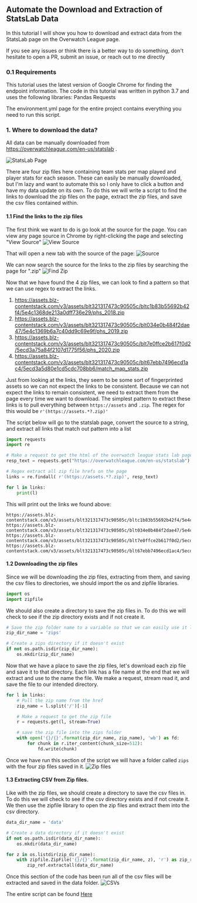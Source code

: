 ## Automate the Download and Extraction of StatsLab Data

In this tutorial I will show you how to download and extract data from the StatsLab page on the Overwatch League page.

If you see any issues or think there is a better way to do something,
don't hesitate to open a PR, submit an issue, or reach out to me directly

### 0.1 Requirements
This tutorial uses the latest version of Google Chrome for finding the endpoint information.
The code in this tutorial was written in python 3.7 and uses the following libraries:
Pandas
Requests

The environment.yml page for the entire project contains everything you need to run this script.


### 1. Where to download the data?

All data can be manually downloaded from https://overwatchleague.com/en-us/statslab .

![StatsLab Page](screen_shots/statslab_page.png)

There are four zip files here containing team stats per map played and player stats for each season.
These can easily be manually downloaded,
but I'm lazy and want to automate this so I only have to click a button
and have my data update on its own. To do this we will write a script to find the links to download the zip files on the page,
extract the zip files, and save the csv files contained within.

#### 1.1 Find the links to the zip files
The first think we want to do is go look at the source for the page.
You can view any page source in Chrome by right-clicking the page and selecting "View Source"
![View Source](screen_shots/view_source.png)

That will open a new tab with the source of the page:
![Source](screen_shots/source.png)

We can now search the source for the links to the zip files by searching the page for ".zip"
![Find Zip](screen_shots/find_zip.png)

Now that we have found the 4 zip files, we can look to find a pattern so that we can use regex to extract the links.

1. https://assets.blz-contentstack.com/v3/assets/blt321317473c90505c/bltc1b83b55692b42f4/5e4c1368de213a0dff736e29/phs_2018.zip
2. https://assets.blz-contentstack.com/v3/assets/blt321317473c90505c/blt034e0b484f2dae47/5e4c1369b6a7c40dd9c69e9f/phs_2019.zip
3. https://assets.blz-contentstack.com/v3/assets/blt321317473c90505c/blt7e0ffce2b617f0d2/5ecd3a75a84f2107d1775f56/phs_2020.zip
4. https://assets.blz-contentstack.com/v3/assets/blt321317473c90505c/blt67ebb7496ecd1ac4/5ecd3a5d80e1cd5cdc708bb6/match_map_stats.zip

Just from looking at the links, they seem to be some sort of fingerprinted assets so we can not expect the links to be consistent.
Because we can not expect the links to remain consistent, we need to extract them from the page every time we want to download. The simplest pattern to extract these links is to
pull everything between `https://assets` and `.zip`. The regex for this would be `r'(https://assets.*?.zip)'`


The script below will go to the statslab page, convert the source to a string, and extract all links that match out pattern into a list
```python
import requests
import re

# Make a request to get the html of the overwatch league stats lab page
resp_text = requests.get("https://overwatchleague.com/en-us/statslab").text

# Regex extract all zip file hrefs on the page
links = re.findall( r'(https://assets.*?.zip)', resp_text)

for l in links:
    print(l)
```
This will print out the links we found above:
```
https://assets.blz-contentstack.com/v3/assets/blt321317473c90505c/bltc1b83b55692b42f4/5e4c1368de213a0dff736e29/phs_2018.zip
https://assets.blz-contentstack.com/v3/assets/blt321317473c90505c/blt034e0b484f2dae47/5e4c1369b6a7c40dd9c69e9f/phs_2019.zip
https://assets.blz-contentstack.com/v3/assets/blt321317473c90505c/blt7e0ffce2b617f0d2/5ecd3a75a84f2107d1775f56/phs_2020.zip
https://assets.blz-contentstack.com/v3/assets/blt321317473c90505c/blt67ebb7496ecd1ac4/5ecd3a5d80e1cd5cdc708bb6/match_map_stats.zip
```

#### 1.2 Downloading the zip files
Since we will be downloading the zip files, extracting from them, and saving the csv files to directories, we should
import the os and zipfile libraries.
```python
import os
import zipfile
```

We should also create a directory to save the zip files in. To do this we will check to see if the zip directory exists
and if not create it.

```python
# Save the zip folder name to a variable so that we can easily use it later.
zip_dir_name = 'zips'

# Create a zips directory if it doesn't exist
if not os.path.isdir(zip_dir_name):
    os.mkdir(zip_dir_name)
```

Now that we have a place to save the zip files, let's download each zip file and save it to that directory.
Each link has a file name at the end that we will extract and use to the name the file. We make a request, stream read it, and save the file to our intended directory.

```python
for l in links:
    # Pull the zip name from the href
    zip_name = l.split('/')[-1]

    # Make a request to get the zip file
    r = requests.get(l, stream=True)

    # save the zip file into the zips folder
    with open('{}/{}'.format(zip_dir_name, zip_name), 'wb') as fd:
        for chunk in r.iter_content(chunk_size=512):
            fd.write(chunk)
```

Once we have run this section of the script we will have a folder called `zips` with the four zip files saved in it.
![Zip files](screen_shots/saved_zips.png)

#### 1.3 Extracting CSV from Zip files.

Like with the zip files, we should create a directory to save the csv files in. To do this we will check to see if the csv directory exists
and if not create it. We then use the zipfile library to open the zip files and extract them into the csv directory.

```python
data_dir_name = 'data'

# Create a data directory if it doesn't exist
if not os.path.isdir(data_dir_name):
    os.mkdir(data_dir_name)

for z in os.listdir(zip_dir_name):
    with zipfile.ZipFile('{}/{}'.format(zip_dir_name, z), 'r') as zip_ref:
        zip_ref.extractall(data_dir_name)
```

Once this section of the code has been run all of the csv files will be extracted and saved in the data folder.
![CSVs](screen_shots/csvs.png)

The entire script can be found [Here](download_data.py)